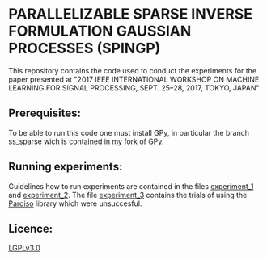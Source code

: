 # PARALLELIZABLE SPARSE INVERSE FORMULATION GAUSSIAN PROCESSES (SPINGP)

This repository contains the code used to conduct the experiments for the paper
presented at "2017 IEEE INTERNATIONAL WORKSHOP ON MACHINE LEARNING FOR SIGNAL PROCESSING, SEPT. 25–28, 2017, TOKYO, JAPAN"


## Prerequisites:

To be able to run this code one must install GPy, in particular the branch ss_sparse wich is contained in my fork of GPy.

## Running experiments:

Guidelines how to run experiments are contained in the files [experiment_1](./experiment_1.py) and [experiment_2](./experiment_2.py).
The file [experiment_3](./experiment_3.py) contains the trials of using the [Pardiso](http://www.pardiso-project.org/) library which were unsuccesful.

## Licence:

[LGPLv3.0](./LICENCE.md)
